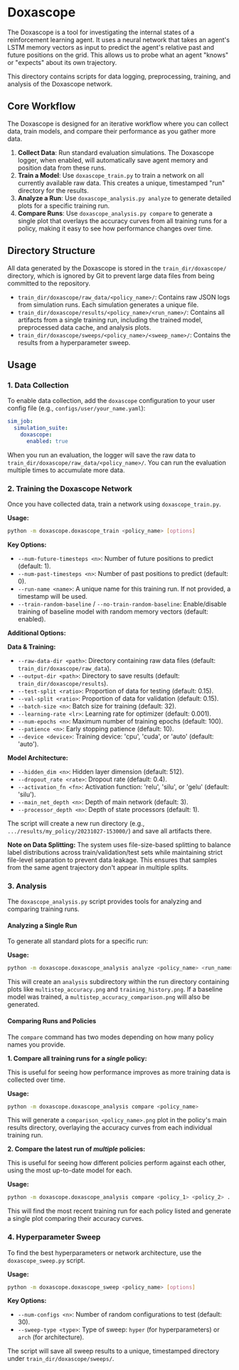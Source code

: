 # Doxascope

The Doxascope is a tool for investigating the internal states of a reinforcement learning agent. It uses a neural network that takes an agent's LSTM memory vectors as input to predict the agent's relative past and future positions on the grid. This allows us to probe what an agent "knows" or "expects" about its own trajectory.

This directory contains scripts for data logging, preprocessing, training, and analysis of the Doxascope network.

## Core Workflow

The Doxascope is designed for an iterative workflow where you can collect data, train models, and compare their performance as you gather more data.

1.  **Collect Data**: Run standard evaluation simulations. The Doxascope logger, when enabled, will automatically save agent memory and position data from these runs.
2.  **Train a Model**: Use `doxascope_train.py` to train a network on all currently available raw data. This creates a unique, timestamped "run" directory for the results.
3.  **Analyze a Run**: Use `doxascope_analysis.py analyze` to generate detailed plots for a specific training run.
4.  **Compare Runs**: Use `doxascope_analysis.py compare` to generate a single plot that overlays the accuracy curves from all training runs for a policy, making it easy to see how performance changes over time.

## Directory Structure

All data generated by the Doxascope is stored in the `train_dir/doxascope/` directory, which is ignored by Git to prevent large data files from being committed to the repository.

-   `train_dir/doxascope/raw_data/<policy_name>/`: Contains raw JSON logs from simulation runs. Each simulation generates a unique file.
-   `train_dir/doxascope/results/<policy_name>/<run_name>/`: Contains all artifacts from a single training run, including the trained model, preprocessed data cache, and analysis plots.
-   `train_dir/doxascope/sweeps/<policy_name>/<sweep_name>/`: Contains the results from a hyperparameter sweep.

## Usage

### 1. Data Collection

To enable data collection, add the `doxascope` configuration to your user config file (e.g., `configs/user/your_name.yaml`):

```yaml
sim_job:
  simulation_suite:
    doxascope:
      enabled: true
```

When you run an evaluation, the logger will save the raw data to `train_dir/doxascope/raw_data/<policy_name>/`. You can run the evaluation multiple times to accumulate more data.

### 2. Training the Doxascope Network

Once you have collected data, train a network using `doxascope_train.py`.

**Usage:**

```bash
python -m doxascope.doxascope_train <policy_name> [options]
```

**Key Options:**

-   `--num-future-timesteps <n>`: Number of future positions to predict (default: 1).
-   `--num-past-timesteps <n>`: Number of past positions to predict (default: 0).
-   `--run-name <name>`: A unique name for this training run. If not provided, a timestamp will be used.
-   `--train-random-baseline` / `--no-train-random-baseline`: Enable/disable training of baseline model with random memory vectors (default: enabled).

**Additional Options:**

**Data & Training:**
-   `--raw-data-dir <path>`: Directory containing raw data files (default: `train_dir/doxascope/raw_data`).
-   `--output-dir <path>`: Directory to save results (default: `train_dir/doxascope/results`).
-   `--test-split <ratio>`: Proportion of data for testing (default: 0.15).
-   `--val-split <ratio>`: Proportion of data for validation (default: 0.15).
-   `--batch-size <n>`: Batch size for training (default: 32).
-   `--learning-rate <lr>`: Learning rate for optimizer (default: 0.001).
-   `--num-epochs <n>`: Maximum number of training epochs (default: 100).
-   `--patience <n>`: Early stopping patience (default: 10).
-   `--device <device>`: Training device: 'cpu', 'cuda', or 'auto' (default: 'auto').

**Model Architecture:**
-   `--hidden_dim <n>`: Hidden layer dimension (default: 512).
-   `--dropout_rate <rate>`: Dropout rate (default: 0.4).
-   `--activation_fn <fn>`: Activation function: 'relu', 'silu', or 'gelu' (default: 'silu').
-   `--main_net_depth <n>`: Depth of main network (default: 3).
-   `--processor_depth <n>`: Depth of state processors (default: 1).

The script will create a new run directory (e.g., `.../results/my_policy/20231027-153000/`) and save all artifacts there.

**Note on Data Splitting:** The system uses file-size-based splitting to balance label distributions across train/validation/test sets while maintaining strict file-level separation to prevent data leakage. This ensures that samples from the same agent trajectory don't appear in multiple splits.

### 3. Analysis

The `doxascope_analysis.py` script provides tools for analyzing and comparing training runs.

#### Analyzing a Single Run

To generate all standard plots for a specific run:

**Usage:**

```bash
python -m doxascope.doxascope_analysis analyze <policy_name> <run_name>
```

This will create an `analysis` subdirectory within the run directory containing plots like `multistep_accuracy.png` and `training_history.png`. If a baseline model was trained, a `multistep_accuracy_comparison.png` will also be generated.

#### Comparing Runs and Policies

The `compare` command has two modes depending on how many policy names you provide.

**1. Compare all training runs for a *single* policy:**

This is useful for seeing how performance improves as more training data is collected over time.

**Usage:**

```bash
python -m doxascope.doxascope_analysis compare <policy_name>
```

This will generate a `comparison_<policy_name>.png` plot in the policy's main results directory, overlaying the accuracy curves from each individual training run.

**2. Compare the latest run of *multiple* policies:**

This is useful for seeing how different policies perform against each other, using the most up-to-date model for each.

**Usage:**

```bash
python -m doxascope.doxascope_analysis compare <policy_1> <policy_2> ...
```

This will find the most recent training run for each policy listed and generate a single plot comparing their accuracy curves.

### 4. Hyperparameter Sweep

To find the best hyperparameters or network architecture, use the `doxascope_sweep.py` script.

**Usage:**

```bash
python -m doxascope.doxascope_sweep <policy_name> [options]
```

**Key Options:**

-   `--num-configs <n>`: Number of random configurations to test (default: 30).
-   `--sweep-type <type>`: Type of sweep: `hyper` (for hyperparameters) or `arch` (for architecture).

The script will save all sweep results to a unique, timestamped directory under `train_dir/doxascope/sweeps/`.
